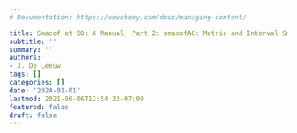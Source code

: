 ```yaml
---
# Documentation: https://wowchemy.com/docs/managing-content/

title: Smacof at 50: A Manual, Part 2: smacofAC: Metric and Interval Smacof
subtitle: ''
summary: ''
authors:
- J. De Leeuw
tags: []
categories: []
date: '2024-01-01'
lastmod: 2021-06-06T12:54:32-07:00
featured: false
draft: false
---
```

